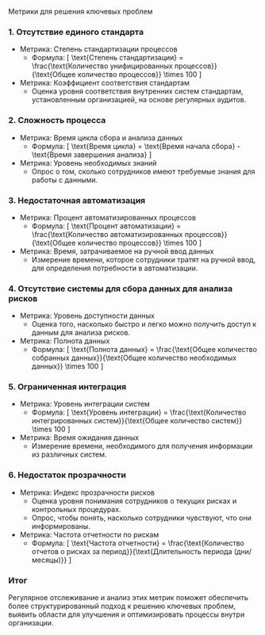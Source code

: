 Метрики для решения ключевых проблем

### 1. Отсутствие единого стандарта
- Метрика: Степень стандартизации процессов
  - Формула: 
  [
  \text{Степень стандартизации} = \frac{\text{Количество унифицированных процессов}}{\text{Общее количество процессов}} \times 100
  \]
- Метрика: Коэффициент соответствия стандартам
  - Оценка уровня соответствия внутренних систем стандартам, установленным организацией, на основе регулярных аудитов.

### 2. Сложность процесса
- Метрика: Время цикла сбора и анализа данных
  - Формула:
  [
  \text{Время цикла} = \text{Время начала сбора} - \text{Время завершения анализа}
  \]
- Метрика: Уровень необходимых знаний
  - Опрос о том, сколько сотрудников имеют требуемые знания для работы с данными.

### 3. Недостаточная автоматизация
- Метрика: Процент автоматизированных процессов
  - Формула:
  [
  \text{Процент автоматизации} = \frac{\text{Количество автоматизированных процессов}}{\text{Общее количество процессов}} \times 100
  \]
- Метрика: Время, затрачиваемое на ручной ввод данных
  - Измерение времени, которое сотрудники тратят на ручной ввод, для определения потребности в автоматизации.

### 4. Отсутствие системы для сбора данных для анализа рисков
- Метрика: Уровень доступности данных
  - Оценка того, насколько быстро и легко можно получить доступ к данным для анализа рисков.
- Метрика: Полнота данных
  - Формула:
  [
  \text{Полнота данных} = \frac{\text{Общее количество собранных данных}}{\text{Общее количество необходимых данных}} \times 100
  \]

### 5. Ограниченная интеграция
- Метрика: Уровень интеграции систем
  - Формула:
  [
  \text{Уровень интеграции} = \frac{\text{Количество интегрированных систем}}{\text{Общее количество систем}} \times 100
  \]
- Метрика: Время ожидания данных
  - Измерение времени, необходимого для получения информации из различных систем.

### 6. Недостаток прозрачности
- Метрика: Индекс прозрачности рисков
  - Оценка уровня понимания сотрудников о текущих рисках и контрольных процедурах. 
  - Опрос, чтобы понять, насколько сотрудники чувствуют, что они информированы.
- Метрика: Частота отчетности по рискам
  - Формула:
  [
  \text{Частота отчетности} = \frac{\text{Количество отчетов о рисках за период}}{\text{Длительность периода (дни/месяцы)}}
  \]

### Итог
Регулярное отслеживание и анализ этих метрик поможет обеспечить более структурированный подход к решению ключевых проблем, выявить области для улучшения и оптимизировать процессы внутри организации.
